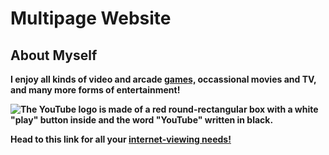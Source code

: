 <!DOCTYPE html>

# Multipage Website

<body>
<html>

<h2>About Myself</h2>
<b> I enjoy all kinds of video and arcade
<a href="https://github.com/Th0u4rt1/Multipage-Website/blob/games/README.md">games,</a>
<b> occassional movies and TV, and many more forms of entertainment!<p/>
  
<img src="https://upload.wikimedia.org/wikipedia/commons/thumb/b/b8/YouTube_Logo_2017.svg/250px-YouTube_Logo_2017.svg.png" alt="The YouTube logo is made of a red round-rectangular box with a white &quot;play&quot; button inside and the word &quot;YouTube&quot; written in black."/>

<b> Head to this link for all your 
<a href="https://youtube.com">internet-viewing needs!</a>
</body>
</html>
